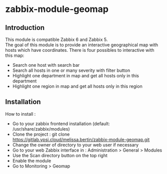 # zabbix-module-geomap

## Introduction
This module is compatible Zabbix 6 and Zabbix 5.</br>
The goal of this module is to provide an interactive geographical map with hosts which have coordinates. There is four possibles to interactive with this map:
* Search one host with search bar
* Search all hosts in one or many severity with filter button
* Highlight one department in map and get all hosts only in this department
* Highlight one region in map and get all hosts only in this region


## Installation
How to install :
* Go to your zabbix frontend installation (default: /usr/share/zabbix/modules)
* Clone the project : git clone https://gitlab.ypsi.cloud/melissa.bertin/zabbix-module-geomap.git
* Change the owner of directory to your web user if necessary
* Go to your web Zabbix interface in : Administration > General > Modules
* Use the Scan directory button on the top right
* Enable the module
* Go to Monitoring > Geomap